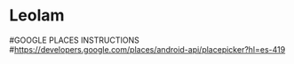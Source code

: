 # Leolam


#GOOGLE PLACES INSTRUCTIONS
#https://developers.google.com/places/android-api/placepicker?hl=es-419
